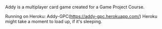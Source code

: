 Addy is a multiplayer card game created for a Game Project Course.

Running on Heroku: Addy-GPC(https://addy-gpc.herokuapp.com/)
Heroku might take a moment to load up, if it's sleeping.
